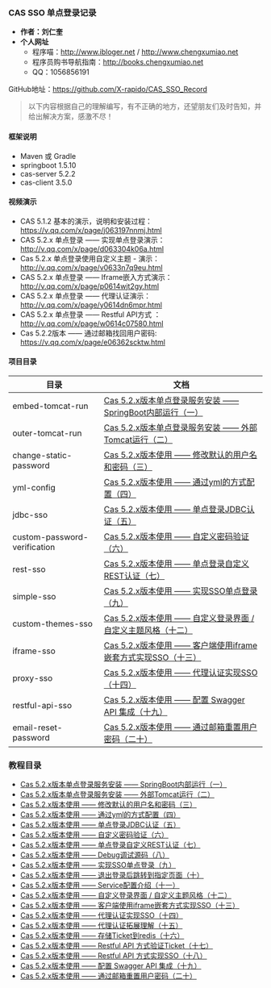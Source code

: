 
### CAS SSO 单点登录记录

- **作者：刘仁奎**
- **个人网址**
  - 程序喵：http://www.ibloger.net / http://www.chengxumiao.net
  - 程序员购书导航指南：http://books.chengxumiao.net
  - QQ：1056856191

GitHub地址：https://github.com/X-rapido/CAS_SSO_Record

> 以下内容根据自己的理解编写，有不正确的地方，还望朋友们及时告知，并给出解决方案，感激不尽！

#### 框架说明

- Maven 或 Gradle
- springboot 1.5.10
- cas-server 5.2.2
- cas-client 3.5.0

#### 视频演示

- CAS 5.1.2 基本的演示，说明和安装过程：https://v.qq.com/x/page/j063197nnmj.html
- CAS 5.2.x 单点登录 —— 实现单点登录演示：http://v.qq.com/x/page/d063304k06a.html
- Cas 5.2.x 单点登录使用自定义主题 - 演示：http://v.qq.com/x/page/v0633n7q9eu.html
- CAS 5.2.x 单点登录 —— Iframe嵌入方式演示：http://v.qq.com/x/page/p0614wjt2gy.html
- CAS 5.2.x 单点登录 —— 代理认证演示：http://v.qq.com/x/page/y0614dn6mpr.html
- CAS 5.2.x 单点登录 —— Restful API方式 ：http://v.qq.com/x/page/w0614c07580.html
- Cas 5.2.2版本 —— 通过邮箱找回用户密码: https://v.qq.com/x/page/e06362scktw.html

#### 项目目录

目录     | 文档
-------- | ---
embed-tomcat-run | [Cas 5.2.x版本单点登录服务安装 —— SpringBoot内部运行（一）](http://www.ibloger.net/article/3114.html)
outer-tomcat-run | [Cas 5.2.x版本单点登录服务安装 —— 外部Tomcat运行（二）](http://www.ibloger.net/article/3115.html)
change-static-password | [Cas 5.2.x版本使用 —— 修改默认的用户名和密码（三）](http://www.ibloger.net/article/3116.html)
yml-config | [Cas 5.2.x版本使用 —— 通过yml的方式配置（四）](http://www.ibloger.net/article/3118.html)
jdbc-sso |  [Cas 5.2.x版本使用 —— 单点登录JDBC认证（五）](http://www.ibloger.net/article/3119.html)
custom-password-verification | [Cas 5.2.x版本使用 —— 自定义密码验证（六）](http://www.ibloger.net/article/3123.html)
rest-sso | [Cas 5.2.x版本使用 —— 单点登录自定义REST认证（七）](http://www.ibloger.net/article/3120.html)
simple-sso | [Cas 5.2.x版本使用 —— 实现SSO单点登录（九）](http://www.ibloger.net/article/3126.html)
custom-themes-sso | [Cas 5.2.x版本使用 —— 自定义登录界面 / 自定义主题风格（十二）](http://www.ibloger.net/article/3125.html)
iframe-sso | [Cas 5.2.x版本使用 —— 客户端使用iframe嵌套方式实现SSO（十三）](http://www.ibloger.net/article/3128.html)
proxy-sso | [Cas 5.2.x版本使用 —— 代理认证实现SSO（十四）](http://www.ibloger.net/article/3129.html)
restful-api-sso | [Cas 5.2.x版本使用 —— 配置 Swagger API 集成（十九）](http://www.ibloger.net/article/3136.html)
email-reset-password | [Cas 5.2.x版本使用 —— 通过邮箱重置用户密码（二十）](http://www.ibloger.net/article/3137.html)


### 教程目录

- [Cas 5.2.x版本单点登录服务安装 —— SpringBoot内部运行（一）](http://www.ibloger.net/article/3114.html)
- [Cas 5.2.x版本单点登录服务安装 —— 外部Tomcat运行（二）](http://www.ibloger.net/article/3115.html)
- [Cas 5.2.x版本使用 —— 修改默认的用户名和密码（三）](http://www.ibloger.net/article/3116.html)
- [Cas 5.2.x版本使用 —— 通过yml的方式配置（四）](http://www.ibloger.net/article/3118.html)
- [Cas 5.2.x版本使用 —— 单点登录JDBC认证（五）](http://www.ibloger.net/article/3119.html)
- [Cas 5.2.x版本使用 —— 自定义密码验证（六）](http://www.ibloger.net/article/3123.html)
- [Cas 5.2.x版本使用 —— 单点登录自定义REST认证（七）](http://www.ibloger.net/article/3120.html)
- [Cas 5.2.x版本使用 —— Debug调试源码（八）](http://www.ibloger.net/article/3124.html)
- [Cas 5.2.x版本使用 —— 实现SSO单点登录（九）](http://www.ibloger.net/article/3126.html)
- [Cas 5.2.x版本使用 —— 退出登录后跳转到指定页面（十）](http://www.ibloger.net/article/3047.html)
- [Cas 5.2.x版本使用 —— Service配置介绍（十一）](http://www.ibloger.net/article/3122.html)
- [Cas 5.2.x版本使用 —— 自定义登录界面 / 自定义主题风格（十二）](http://www.ibloger.net/article/3125.html)
- [Cas 5.2.x版本使用 —— 客户端使用iframe嵌套方式实现SSO（十三）](http://www.ibloger.net/article/3128.html)
- [Cas 5.2.x版本使用 —— 代理认证实现SSO（十四）](http://www.ibloger.net/article/3129.html)
- [Cas 5.2.x版本使用 —— 代理认证拓展理解（十五）](http://www.ibloger.net/article/3130.html)
- [Cas 5.2.x版本使用 —— 存储Ticket到redis（十六）](http://www.ibloger.net/article/3131.html)
- [Cas 5.2.x版本使用 —— Restful API 方式验证Ticket（十七）](http://www.ibloger.net/article/3133.html)
- [Cas 5.2.x版本使用 —— Restful API 方式实现SSO（十八）](http://www.ibloger.net/article/3135.html)
- [Cas 5.2.x版本使用 —— 配置 Swagger API 集成（十九）](http://www.ibloger.net/article/3136.html)
- [Cas 5.2.x版本使用 —— 通过邮箱重置用户密码（二十）](http://www.ibloger.net/article/3137.html)
